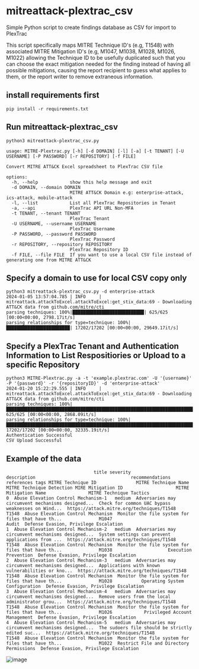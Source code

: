# mitreattack-plextrac_csv
Simple Python script to create findings database as CSV for import to PlexTrac

This script specifically maps MITRE Technique ID's (e.g, T1548) with associated MITRE Mitigation ID's (e.g, M1047, M1038, M1028, M1026, M1022) allowing the Technique ID to be usefully duplicated such that you can choose the exact mitigation needed for the finding instead of having all possible mitigations, causing the report recipient to guess what applies to them, or the report writer to remove extraneous information.


## install requirements first
``pip install -r requirements.txt``

## Run mitreattack-plextrac_csv
```
python3 mitreattack-plextrac_csv.py 

usage: MITRE-Plextrac.py [-h] [-d DOMAIN] [-l] [-a] [-t TENANT] [-U USERNAME] [-P PASSWORD] [-r REPOSITORY] [-f FILE]

Convert MITRE ATT&CK Excel spreadsheet to PlexTrac CSV file

options:
  -h, --help            show this help message and exit
  -d DOMAIN, --domain DOMAIN
                        MITRE ATT&CK Domain e.g: enterprise-attack, ics-attack, mobile-attack
  -l, --list            List all PlexTrac Repositories in Tenant
  -a, --api             PlexTrac API URL Non-MFA
  -t TENANT, --tenant TENANT
                        PlexTrac Tenant
  -U USERNAME, --username USERNAME
                        PlexTrac Username
  -P PASSWORD, --password PASSWORD
                        PlexTrac Password
  -r REPOSITORY, --repository REPOSITORY
                        PlexTrac Repository ID
  -f FILE, --file FILE  If you want to use a local CSV file instead of generating one from MITRE ATT&CK
```

## Specify a domain to use for local CSV copy only
```
python3 mitreattack-plextrac_csv.py -d enterprise-attack
2024-01-05 13:57:04.785 | INFO     | mitreattack.attackToExcel.attackToExcel:get_stix_data:69 - Downloading ATT&CK data from github.com/mitre/cti
parsing techniques: 100%|███████████████████████████| 625/625 [00:00<00:00, 2798.17it/s]
parsing relationships for type=technique: 100%|████████████████████████| 17202/17202 [00:00<00:00, 29649.17it/s]
```

## Specify a PlexTrac Tenant and Authentication Information to List Respositiories or Upload to a specific Repository
```
python3 MITRE-Plextrac.py -a -t 'example.plextrac.com' -U '{username}' -P '{password}' -r '{repositoryID}' -d 'enterprise-attack'
2024-01-20 15:22:29.555 | INFO     | mitreattack.attackToExcel.attackToExcel:get_stix_data:69 - Downloading ATT&CK data from github.com/mitre/cti
parsing techniques: 100%|█████████████████████████████████████████████████████████████████████████████████████████████████████████████████████████████████████████████████████████████| 625/625 [00:00<00:00, 2868.09it/s]
parsing relationships for type=technique: 100%|██████████████████████████████████████████████████████████████████████████████████████████████████████████████████████████████████| 17202/17202 [00:00<00:00, 32335.19it/s]
Authentication Successful
CSV Upload Successful
```

## Example of the data
```
                                 title severity                                        description                                    recommendations                                 references tags MITRE Technique ID               MITRE Technique Name                          MITRE Technique Detection MIRE Mitigation ID                    MITRE Mitigation Name                MITRE Technique Tactics
0  Abuse Elevation Control Mechanism-1   medium  Adversaries may circumvent mechanisms designed...  Check for common UAC bypass weaknesses on Wind...  https://attack.mitre.org/techniques/T1548                   T1548  Abuse Elevation Control Mechanism  Monitor the file system for files that have th...              M1047                                    Audit  Defense Evasion, Privilege Escalation
1  Abuse Elevation Control Mechanism-2   medium  Adversaries may circumvent mechanisms designed...  System settings can prevent applications from ...  https://attack.mitre.org/techniques/T1548                   T1548  Abuse Elevation Control Mechanism  Monitor the file system for files that have th...              M1038                     Execution Prevention  Defense Evasion, Privilege Escalation
2  Abuse Elevation Control Mechanism-3   medium  Adversaries may circumvent mechanisms designed...  Applications with known vulnerabilities or kno...  https://attack.mitre.org/techniques/T1548                   T1548  Abuse Elevation Control Mechanism  Monitor the file system for files that have th...              M1028           Operating System Configuration  Defense Evasion, Privilege Escalation
3  Abuse Elevation Control Mechanism-4   medium  Adversaries may circumvent mechanisms designed...  Remove users from the local administrator grou...  https://attack.mitre.org/techniques/T1548                   T1548  Abuse Elevation Control Mechanism  Monitor the file system for files that have th...              M1026            Privileged Account Management  Defense Evasion, Privilege Escalation
4  Abuse Elevation Control Mechanism-5   medium  Adversaries may circumvent mechanisms designed...  The sudoers file should be strictly edited suc...  https://attack.mitre.org/techniques/T1548                   T1548  Abuse Elevation Control Mechanism  Monitor the file system for files that have th...              M1022  Restrict File and Directory Permissions  Defense Evasion, Privilege Escalation
```
![image](https://github.com/NebulousAnchor/mitreattack-plextrac_csv/assets/40901091/084521b4-ec63-4d83-bee0-2193a4e612ae)
